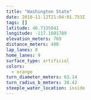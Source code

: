```yaml
---
title: "Washington State"
date: 2018-11-12T21:04:01.753Z
tags: []
latitude: 46.7335041
longitude: -117.1601789
elevation_meters: 769
distance_meters: 400
lap_lanes: 8
home_lanes: 9
surface_type: artificial
colors: 
  - orange
turn_diameter_meters: 63.14
turn_radius_b_meters: 30.42
steeple_water_location: inside
---
```


